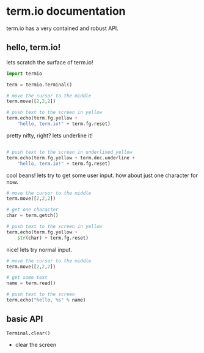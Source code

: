 # term.io documentation
term.io has a very contained and robust API. 

## hello, term.io!
lets scratch the surface of term.io!
```python
import termio

term = termio.Terminal()

# move the cursor to the middle
term.move([2,2,2])

# push text to the screen in yellow
term.echo(term.fg.yellow + 
    "hello, term.io!" + term.fg.reset)
```
pretty nifty, right? lets underline it!
```python

# push text to the screen in underlined yellow
term.echo(term.fg.yellow + term.dec.underline + 
    "hello, term.io!" + term.fg.reset)
```
cool beans! lets try to get some user input. how about
just one character for now.
```python
# move the cursor to the middle
term.move([2,2,2])

# get one character
char = term.getch()

# push text to the screen in yellow
term.echo(term.fg.yellow + 
    str(char) + term.fg.reset)
```
nice! lets try normal input.
```python
# move the cursor to the middle
term.move([2,2,2])

# get some text
name = term.read()

# push text to the screen
term.echo("hello, %s" % name)
```

## basic API
```Terminal.clear()```
<br>
* clear the screen



